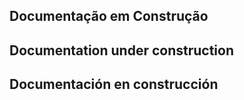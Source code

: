 ## Documentação em Construção

## Documentation under construction

## Documentación en construcción
